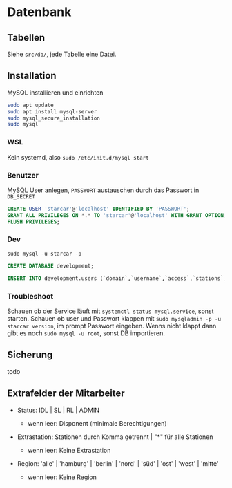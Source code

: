 # Datenbank

## Tabellen

Siehe `src/db/`, jede Tabelle eine Datei.

## Installation

MySQL installieren und einrichten

```sh
sudo apt update
sudo apt install mysql-server
sudo mysql_secure_installation
sudo mysql
```

### WSL

Kein systemd, also `sudo /etc/init.d/mysql start`

### Benutzer

MySQL User anlegen, `PASSWORT` austauschen durch das Passwort in `DB_SECRET`

```sql
CREATE USER 'starcar'@'localhost' IDENTIFIED BY 'PASSWORT';
GRANT ALL PRIVILEGES ON *.* TO 'starcar'@'localhost' WITH GRANT OPTION;
FLUSH PRIVILEGES;
```

### Dev

`sudo mysql -u starcar -p`

```sql
CREATE DATABASE development;

INSERT INTO development.users (`domain`,`username`,`access`,`stations`,`createdAt`,`updatedAt`) VALUES ("starcar","bergen","admin","12,18","2021-12-01 13:20:42","2021-12-01 13:20:42");
```

### Troubleshoot

Schauen ob der Service läuft mit `systemctl status mysql.service`, sonst starten. Schauen ob user und Passwort klappen mit `sudo mysqladmin -p -u starcar version`, im prompt Passwort eingeben. Wenns nicht klappt dann gibt es noch `sudo mysql -u root`, sonst DB importieren.

## Sicherung

todo

## Extrafelder der Mitarbeiter

- Status: IDL | SL | RL | ADMIN

  - wenn leer: Disponent (minimale Berechtigungen)

- Extrastation: Stationen durch Komma getrennt | "\*" für alle Stationen

  - wenn leer: Keine Extrastation

- Region: 'alle' | 'hamburg' | 'berlin' | 'nord' | 'süd' | 'ost' | 'west' | 'mitte'

  - wenn leer: Keine Region
